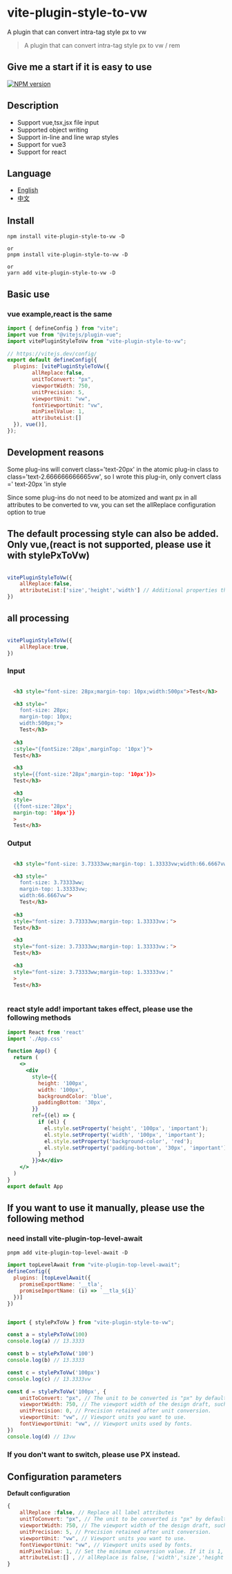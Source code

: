 # vite-plugin-style-to-vw

A plugin that can convert intra-tag style px to vw 

> A plugin that can convert intra-tag style px to vw / rem 

## Give me a start if it is easy to use

[![NPM version](https://img.shields.io/npm/v/vite-plugin-style-to-vw.svg)](https://www.npmjs.com/package/vite-plugin-style-to-vw)

## Description
- Support vue,tsx,jsx file input
- Supported object writing
- Support in-line and line wrap styles
- Support for vue3
- Support for react

## Language

- [English](https://github.com/cq112233/vite-plugin-style-to-vw/blob/master/README.md)
- [中文](https://github.com/cq112233/vite-plugin-style-to-vw/blob/master/README.zh-CN.md)


## Install

```
npm install vite-plugin-style-to-vw -D

or
pnpm install vite-plugin-style-to-vw -D

or
yarn add vite-plugin-style-to-vw -D
```

## Basic use

### vue example,react is the same
```javascript
import { defineConfig } from "vite";
import vue from "@vitejs/plugin-vue";
import vitePluginStyleToVw from "vite-plugin-style-to-vw";

// https://vitejs.dev/config/
export default defineConfig({
  plugins: [vitePluginStyleToVw({
        allReplace:false,
        unitToConvert: "px",
        viewportWidth: 750,
        unitPrecision: 5,
        viewportUnit: "vw",
        fontViewportUnit: "vw",
        minPixelValue: 1,
        attributeList:[]
  }), vue()],
});
```

## Development reasons
Some plug-ins will convert class='text-20px' in the atomic plug-in class to class='text-2.666666666665vw', so I wrote this plug-in, only convert class =' text-20px 'in style

Since some plug-ins do not need to be atomized and want px in all attributes to be converted to vw, you can set the allReplace configuration option to true

## The default processing style can also be added. Only vue,(react is not supported, please use it with stylePxToVw)
```javascript

vitePluginStyleToVw({
    allReplace:false, 
    attributeList:['size','height','width'] // Additional properties that can be handled
})

```
## all processing
```javascript

vitePluginStyleToVw({
    allReplace:true, 
})
```

### Input 
```html

  <h3 style="font-size: 28px;margin-top: 10px;width:500px">Test</h3>

  <h3 style="
    font-size: 28px;
    margin-top: 10px;
    width:500px;">
    Test</h3>
    
  <h3 
  :style="{fontSize:'28px',marginTop: '10px'}">
  Test</h3>

  <h3 
  style={{font-size:'28px';margin-top: '10px'}}>
  Test</h3>

  <h3 
  style=
  {{font-size:'28px';
  margin-top: '10px'}}
  >
  Test</h3>
```

### Output

```html

  <h3 style="font-size: 3.73333ww;margin-top: 1.33333vw;width:66.6667vw">Test</h3>

  <h3 style="
    font-size: 3.73333ww;
    margin-top: 1.33333vw;
    width:66.6667vw">
    Test</h3>
    
  <h3 
  style="font-size: 3.73333ww;margin-top: 1.33333vw；">
  Test</h3>

  <h3 
  style="font-size: 3.73333ww;margin-top: 1.33333vw；">
  Test</h3>

  <h3 
  style="font-size: 3.73333ww;margin-top: 1.33333vw；"
  >
  Test</h3>
  
```

### react style add! important takes effect, please use the following methods
```jsx
import React from 'react'
import './App.css'

function App() {
  return (
    <>
      <div 
        style={{
          height: '100px',
          width: '100px',
          backgroundColor: 'blue',
          paddingBottom: '30px',
        }}
        ref={(el) => {
          if (el) {
            el.style.setProperty('height', '100px', 'important');
            el.style.setProperty('width', '100px', 'important');
            el.style.setProperty('background-color', 'red');
            el.style.setProperty('padding-bottom', '30px', 'important');
          }
        }}>A</div>
    </>
  )
}
export default App
```

## If you want to use it manually, please use the following method
### need install vite-plugin-top-level-await
```
pnpm add vite-plugin-top-level-await -D

```

```javascript
import topLevelAwait from "vite-plugin-top-level-await";
defineConfig({
  plugins: [topLevelAwait({
    promiseExportName: '__tla',
    promiseImportName: (i) => `__tla_${i}`
  })]
})
```

```javascript

import { stylePxToVw } from "vite-plugin-style-to-vw";

const a = stylePxToVw(100)
console.log(a) // 13.3333

const b = stylePxToVw('100')
console.log(b) // 13.3333

const c = stylePxToVw('100px')
console.log(c) // 13.3333vw

const d = stylePxToVw('100px', {
    unitToConvert: "px", // The unit to be converted is "px" by default.
    viewportWidth: 750, // The viewport width of the design draft, such as 
    unitPrecision: 0, // Precision retained after unit conversion.
    viewportUnit: "vw", // Viewport units you want to use.
    fontViewportUnit: "vw", // Viewport units used by fonts.
})
console.log(d) // 13vw

```



### If you don't want to switch, please use PX instead.

## Configuration parameters

**Default configuration**

```javascript
{
    allReplace :false, // Replace all label attributes
    unitToConvert: "px", // The unit to be converted is "px" by default.
    viewportWidth: 750, // The viewport width of the design draft, such as the incoming function, whose parameter is the file path currently processed.
    unitPrecision: 5, // Precision retained after unit conversion.
    viewportUnit: "vw", // Viewport units you want to use.
    fontViewportUnit: "vw", // Viewport units used by fonts.
    minPixelValue: 1, // Set the minimum conversion value. If it is 1, only values greater than 1 will be converted.
    attributeList:[] , // allReplace is false, ['width','size','height']
}
```